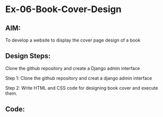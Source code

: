 # Ex-06-Book-Cover-Design

## AIM:
To develop a website to display the cover page design of a book

## Design Steps:
Clone the github repository and create a Django admin interface

Step 1:
Clone the github repository and creat a django admin interface

Step 2:
Write HTML and CSS code for designing book cover and execute them.

## Code:
<!DOCTYPE html>
<html lang="en">
    <head>
         <meta name="viewport" 
         content="width=device-width, initial-scale=1.0">
         <style>

        .bookpage{
            width: 400px;
            height: 600px;
            color:red;
            margin-left: auto;
            margin-right: auto;
            padding: 20px;
            font-family: 'Franklin Gothic Medium', 'Arial Narrow', Arial, sans-serif;
            background-image: url(/static/images/images.jpg);
            background-size: cover;
        }
            

        .insight{
            color: brown;

        }

        
        .hrstyle{
            width:100px;
        }
        .author{
        
            display: inline;
            position: relative;
            color: red;
            top:190px;
            
            font-family:Georgia;
            font-size: medium;
        }
        .booktitle{
            font-family: 'Courier New', Courier, monospace;
            font-size: larger;
            text-align: center;
            position: relative;
            top: 30px;
        
        }
        .id {
            width:400px;
            position: relative;
            top:180px;
            
        }
        .pub{
            font-size: medium;
            position: relative;
            top:155px;
            left:330px;
        }
        .ed{
            color: black;
            font-size: medium;
            font-family: Verdana;
            position:relative;
            top:85px;

        }
        .subtitle{
            font-family:Tahoma;
            font-size: large;
            position: relative;
            top:40px;
        }
        .mypic{
            position: relative;
            top: 135px;
            left: 260px;
            width: 100px;
            height: 100px;
            background-size: cover;
        }
        </style>
        <title>Book Cover Page</title>
    </head>
    <body>
        <div class="bookpage">
            <div class="insight">
                SEC INSIGHT
            </div>
            <div class="hrstyle">
                <hr style="color: red(253, 238, 238);">
            </div>
            <div class="booktitle">
                <h1>Fundamentals of Web Application Development</h1></div>
            <div class="subtitle">
                HTML and CSS Combined with Django Architecture
            </div>
            <div class="mypic">
                <img src="/static/images/my.jpg" width="130" height="145" alt="">
            </div>
            <div class="id">
                <hr style="color: orange;">
            </div>
            <div class="author">
               <p><b>NiteeshMohan</b></p>
            </div>
            <div class="pub">
                SEC
            </div>
            <div class="ed">
                <b>Second Edition</b>
            </div>
        </div>
    </body>
</html>

## OUTPUT:

![cover](https://user-images.githubusercontent.com/118707074/215051967-0e603af1-bfd0-45fd-935a-6b5ad3862430.png)


## HTML Validator:

![validator](https://user-images.githubusercontent.com/118707074/215051998-e76f0e7e-9a53-4eb7-b3c5-01ab0d2bb639.png)


## RESULT:
The program for designing book cover page using HTML and CSS is executed successfully.
